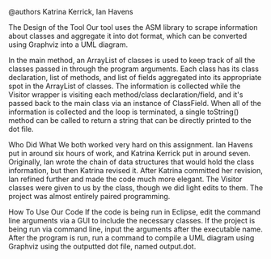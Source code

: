 @authors Katrina Kerrick, Ian Havens

The Design of the Tool
Our tool uses the ASM library to scrape information about classes and aggregate it into dot format, which can be converted using Graphviz into a UML diagram.

In the main method, an ArrayList of classes is used to keep track of all the classes passed in through the program arguments. Each class has its class declaration, list of methods, and list of fields aggregated into its appropriate spot in the ArrayList of classes. The information is collected while the Visitor wrapper is visiting each method/class declaration/field, and it's passed back to the main class via an instance of ClassField. When all of the information is collected and the loop is terminated, a single toString() method can be called to return a string that can be directly printed to the dot file.

Who Did What
We both worked very hard on this assignment. Ian Havens put in around six hours of work, and Katrina Kerrick put in around seven. Originally, Ian wrote the chain of data structures that would hold the class information, but then Katrina revised it. After Katrina committed her revision, Ian refined further and made the code much more elegant. The Visitor classes were given to us by the class, though we did light edits to them. The project was almost entirely paired programming.

How To Use Our Code
If the code is being run in Eclipse, edit the command line arguments via a GUI to include the necessary classes. If the project is being run via command line, input the arguments after the executable name. After the program is run, run a command to compile a UML diagram using Graphviz using the outputted dot file, named output.dot.